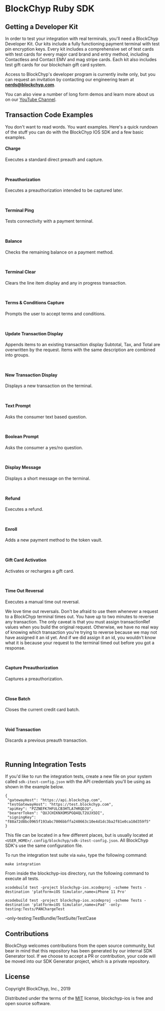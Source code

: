 # BlockChyp Ruby SDK


## Getting a Developer Kit

In order to test your integration with real terminals, you'll need a BlockChyp
Developer Kit.  Our kits include a fully functioning payment terminal with
test pin encryption keys.  Every kit includes a comprehensive set of test
cards with test cards for every major card brand and entry method, including
Contactless and Contact EMV and mag stripe cards.  Each kit also includes
test gift cards for our blockchain gift card system.

Access to BlockChyp's developer program is currently invite only, but you
can request an invitation by contacting our engineering team at **nerds@blockchyp.com**.

You can also view a number of long form demos and learn more about us on our [YouTube Channel](https://www.youtube.com/channel/UCE-iIVlJic_XArs_U65ZcJg).

## Transaction Code Examples

You don't want to read words. You want examples. Here's a quick rundown of the
stuff you can do with the BlockChyp IOS SDK and a few basic examples.
#### Charge

Executes a standard direct preauth and capture.

```objective-c



```
#### Preauthorization

Executes a preauthorization intended to be captured later.

```objective-c



```
#### Terminal Ping

Tests connectivity with a payment terminal.

```objective-c



```
#### Balance

Checks the remaining balance on a payment method.

```objective-c



```
#### Terminal Clear

Clears the line item display and any in progress transaction.

```objective-c



```
#### Terms & Conditions Capture

Prompts the user to accept terms and conditions.

```objective-c



```
#### Update Transaction Display

Appends items to an existing transaction display Subtotal, Tax, and Total are
overwritten by the request. Items with the same description are combined into
groups.

```objective-c



```
#### New Transaction Display

Displays a new transaction on the terminal.

```objective-c



```
#### Text Prompt

Asks the consumer text based question.

```objective-c



```
#### Boolean Prompt

Asks the consumer a yes/no question.

```objective-c



```
#### Display Message

Displays a short message on the terminal.

```objective-c



```
#### Refund

Executes a refund.

```objective-c



```
#### Enroll

Adds a new payment method to the token vault.

```objective-c



```
#### Gift Card Activation

Activates or recharges a gift card.

```objective-c



```
#### Time Out Reversal

Executes a manual time out reversal.

We love time out reversals. Don't be afraid to use them whenever a request to a
BlockChyp terminal times out. You have up to two minutes to reverse any
transaction. The only caveat is that you must assign transactionRef values when
you build the original request. Otherwise, we have no real way of knowing which
transaction you're trying to reverse because we may not have assigned it an id
yet. And if we did assign it an id, you wouldn't know what it is because your
request to the terminal timed out before you got a response.

```objective-c



```
#### Capture Preauthorization

Captures a preauthorization.

```objective-c



```
#### Close Batch

Closes the current credit card batch.

```objective-c



```
#### Void Transaction

Discards a previous preauth transaction.

```objective-c



```
## Running Integration Tests

If you'd like to run the integration tests, create a new file on your system
called `sdk-itest-config.json` with the API credentials you'll be using as
shown in the example below.

```
{
 "gatewayHost": "https://api.blockchyp.com",
 "testGatewayHost": "https://test.blockchyp.com",
 "apiKey": "PZZNEFK7HFULCB3HTLA7HRQDJU",
 "bearerToken": "QUJCHIKNXOMSPGQ4QLT2UJX5DI",
 "signingKey": "f88a72d8bc0965f193abc7006bbffa240663c10e4d1dc3ba2f81e0ca10d359f5"
}
```

This file can be located in a few different places, but is usually located
at `<USER_HOME>/.config/blockchyp/sdk-itest-config.json`.  All BlockChyp SDK's
use the same configuration file.

To run the integration test suite via `make`, type the following command:

`make integration`



From inside the blockchyp-ios directory, run the following command to execute all tests.

```
xcodebuild test -project blockchyp-ios.xcodeproj -scheme Tests -destination 'platform=iOS Simulator,name=iPhone 11 Pro'
```

```
xcodebuild test -project blockchyp-ios.xcodeproj -scheme Tests -destination 'platform=iOS Simulator,name=iPad' -only-testing:Tests/PANChargeTest
```

-only-testing:TestBundle/TestSuite/TestCase


## Contributions

BlockChyp welcomes contributions from the open source community, but bear in mind
that this repository has been generated by our internal SDK Generator tool.  If
we choose to accept a PR or contribution, your code will be moved into our SDK
Generator project, which is a private repository.

## License

Copyright BlockChyp, Inc., 2019

Distributed under the terms of the [MIT] license, blockchyp-ios is free and open source software.

[MIT]: https://github.com/blockchyp/blockchyp-ios/blob/master/LICENSE
